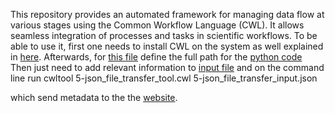 This repository provides an automated framework for managing data flow at various stages using the Common Workflow Language (CWL). It allows seamless integration of processes and tasks in scientific workflows.
To be able to use it, first one needs to install CWL on the system as well explained in [here](https://github.com/mafshari64/common_workflow_language/blob/main/how%20to%20install%20Common%20Workflow%20Language_cwl.txt).
Afterwards, for [this file](https://github.com/mafshari64/common_workflow_language/blob/main/5-json_file_transfer_tool.cwl) define the full path for the [python code](https://github.com/mafshari64/common_workflow_language/blob/main/5-json_file_transfer.py) 
Then just need to add relevant information to [input file](https://github.com/mafshari64/common_workflow_language/blob/main/5-json_file_transfer_input.json) and on the command line run 
cwltool 5-json_file_transfer_tool.cwl 5-json_file_transfer_input.json

which send metadata to the the [website](https://fwksimulationlogger.fz-rossendorf.de/login ).
